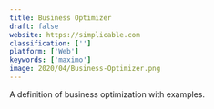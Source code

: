 ```yaml
---
title: Business Optimizer
draft: false 
website: https://simplicable.com
classification: ['']
platform: ['Web']
keywords: ['maximo']
image: 2020/04/Business-Optimizer.png
---
```

A definition of business optimization with examples.